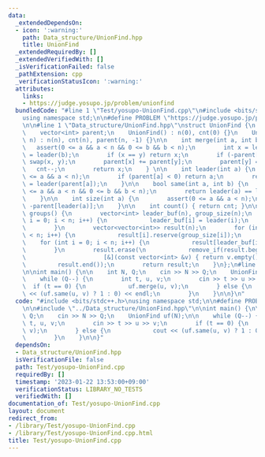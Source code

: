 ```yaml
---
data:
  _extendedDependsOn:
  - icon: ':warning:'
    path: Data_structure/UnionFind.hpp
    title: UnionFind
  _extendedRequiredBy: []
  _extendedVerifiedWith: []
  _isVerificationFailed: false
  _pathExtension: cpp
  _verificationStatusIcon: ':warning:'
  attributes:
    links:
    - https://judge.yosupo.jp/problem/unionfind
  bundledCode: "#line 1 \"Test/yosupo-UnionFind.cpp\"\n#include <bits/stdc++.h>\n\
    using namespace std;\n\n#define PROBLEM \"https://judge.yosupo.jp/problem/unionfind\"\
    \n\n#line 1 \"Data_structure/UnionFind.hpp\"\nstruct UnionFind {\n    int n, cnt;\n\
    \    vector<int> parent;\n    UnionFind() : n(0), cnt(0) {}\n    UnionFind(int\
    \ n) : n(n), cnt(n), parent(n, -1) {}\n\n    int merge(int a, int b) {\n     \
    \   assert(0 <= a && a < n && 0 <= b && b < n);\n        int x = leader(a), y\
    \ = leader(b);\n        if (x == y) return x;\n        if (-parent[x] < -parent[y])\
    \ swap(x, y);\n        parent[x] += parent[y];\n        parent[y] = x;\n     \
    \   cnt--;\n        return x;\n    } \n\n    int leader(int a) {\n        assert(0\
    \ <= a && a < n);\n        if (parent[a] < 0) return a;\n        return parent[a]\
    \ = leader(parent[a]);\n    }\n\n    bool same(int a, int b) {\n        assert(0\
    \ <= a && a < n && 0 <= b && b < n);\n        return leader(a) == leader(b);\n\
    \    }\n\n    int size(int a) {\n        assert(0 <= a && a < n);\n        return\
    \ -parent[leader(a)];\n    }\n\n    int count() { return cnt; }\n\n    vector<vector<int>>\
    \ groups() {\n        vector<int> leader_buf(n), group_size(n);\n        for (int\
    \ i = 0; i < n; i++) {\n            leader_buf[i] = leader(i);\n            group_size[leader_buf[i]]++;\n\
    \        }\n        vector<vector<int>> result(n);\n        for (int i = 0; i\
    \ < n; i++) {\n            result[i].reserve(group_size[i]);\n        }\n    \
    \    for (int i = 0; i < n; i++) {\n            result[leader_buf[i]].push_back(i);\n\
    \        }\n        result.erase(\n            remove_if(result.begin(), result.end(),\n\
    \                      [&](const vector<int> &v) { return v.empty(); }),\n   \
    \         result.end());\n        return result;\n    }\n};\n#line 7 \"Test/yosupo-UnionFind.cpp\"\
    \n\nint main() {\n\n    int N, Q;\n    cin >> N >> Q;\n    UnionFind uf(N);\n\n\
    \    while (Q--) {\n        int t, u, v;\n        cin >> t >> u >> v;\n      \
    \  if (t == 0) {\n            uf.merge(u, v);\n        } else {\n            cout\
    \ << (uf.same(u, v) ? 1 : 0) << endl;\n        }\n    }\n\n}\n"
  code: "#include <bits/stdc++.h>\nusing namespace std;\n\n#define PROBLEM \"https://judge.yosupo.jp/problem/unionfind\"\
    \n\n#include \"../Data_structure/UnionFind.hpp\"\n\nint main() {\n\n    int N,\
    \ Q;\n    cin >> N >> Q;\n    UnionFind uf(N);\n\n    while (Q--) {\n        int\
    \ t, u, v;\n        cin >> t >> u >> v;\n        if (t == 0) {\n            uf.merge(u,\
    \ v);\n        } else {\n            cout << (uf.same(u, v) ? 1 : 0) << endl;\n\
    \        }\n    }\n\n}"
  dependsOn:
  - Data_structure/UnionFind.hpp
  isVerificationFile: false
  path: Test/yosupo-UnionFind.cpp
  requiredBy: []
  timestamp: '2023-01-22 13:53:00+09:00'
  verificationStatus: LIBRARY_NO_TESTS
  verifiedWith: []
documentation_of: Test/yosupo-UnionFind.cpp
layout: document
redirect_from:
- /library/Test/yosupo-UnionFind.cpp
- /library/Test/yosupo-UnionFind.cpp.html
title: Test/yosupo-UnionFind.cpp
---
```

